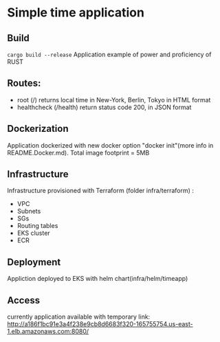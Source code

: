 # Simple time application
## Build
`cargo build --release`
Application example of power and proficiency of RUST
## Routes:
* root (/) returns local time in New-York, Berlin, Tokyo in HTML format
* healthcheck (/health) return status code 200, in JSON format
## Dockerization
Application dockerized with new docker option "docker init"(more info in README.Docker.md). Total image footprint = 5MB
## Infrastructure
Infrastructure provisioned with Terraform (folder infra/terraform) :
* VPC
* Subnets
* SGs
* Routing tables
* EKS cluster
* ECR
## Deployment
Appliction deployed to EKS with helm chart(infra/helm/timeapp)
## Access
currently application available with temporary link: http://a186f1bc91e3a4f238e9cb8d6683f320-165755754.us-east-1.elb.amazonaws.com:8080/
